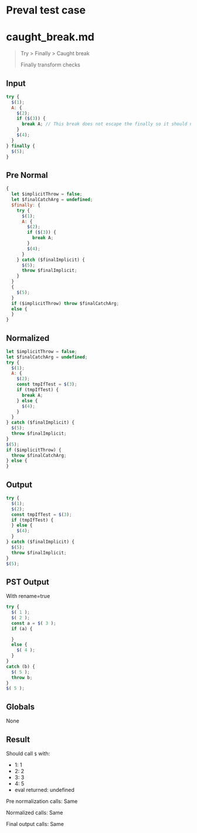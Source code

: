 # Preval test case

# caught_break.md

> Try > Finally > Caught break
>
> Finally transform checks

## Input

`````js filename=intro
try {
  $(1);
  A: {
    $(2);
    if ($(3)) {
      break A; // This break does not escape the finally so it should not be trapped by it
    }
    $(4);
  }
} finally {
  $(5);
}
`````

## Pre Normal


`````js filename=intro
{
  let $implicitThrow = false;
  let $finalCatchArg = undefined;
  $finally: {
    try {
      $(1);
      A: {
        $(2);
        if ($(3)) {
          break A;
        }
        $(4);
      }
    } catch ($finalImplicit) {
      $(5);
      throw $finalImplicit;
    }
  }
  {
    $(5);
  }
  if ($implicitThrow) throw $finalCatchArg;
  else {
  }
}
`````

## Normalized


`````js filename=intro
let $implicitThrow = false;
let $finalCatchArg = undefined;
try {
  $(1);
  A: {
    $(2);
    const tmpIfTest = $(3);
    if (tmpIfTest) {
      break A;
    } else {
      $(4);
    }
  }
} catch ($finalImplicit) {
  $(5);
  throw $finalImplicit;
}
$(5);
if ($implicitThrow) {
  throw $finalCatchArg;
} else {
}
`````

## Output


`````js filename=intro
try {
  $(1);
  $(2);
  const tmpIfTest = $(3);
  if (tmpIfTest) {
  } else {
    $(4);
  }
} catch ($finalImplicit) {
  $(5);
  throw $finalImplicit;
}
$(5);
`````

## PST Output

With rename=true

`````js filename=intro
try {
  $( 1 );
  $( 2 );
  const a = $( 3 );
  if (a) {

  }
  else {
    $( 4 );
  }
}
catch (b) {
  $( 5 );
  throw b;
}
$( 5 );
`````

## Globals

None

## Result

Should call `$` with:
 - 1: 1
 - 2: 2
 - 3: 3
 - 4: 5
 - eval returned: undefined

Pre normalization calls: Same

Normalized calls: Same

Final output calls: Same
